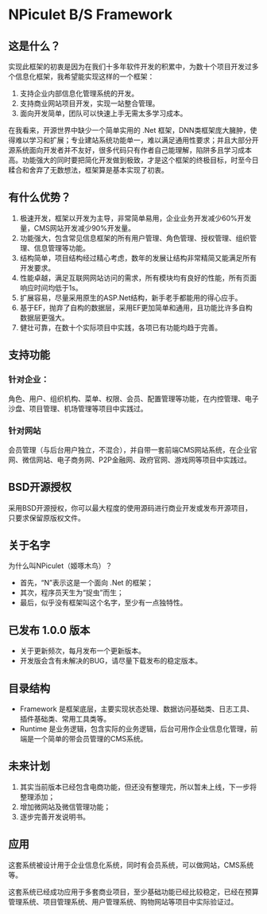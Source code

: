 # NPiculet B/S Framework

## 这是什么？

实现此框架的初衷是因为在我们十多年软件开发的积累中，为数十个项目开发过多个信息化框架，我希望能实现这样的一个框架：

1. 支持企业内部信息化管理系统的开发。
1. 支持商业网站项目开发，实现一站整合管理。
1. 面向开发简单，团队可以快速上手无需太多学习成本。

在我看来，开源世界中缺少一个简单实用的 .Net 框架，DNN类框架庞大臃肿，使得难以学习和扩展；专业建站系统功能单一，难以满足通用性要求；并且大部分开源系统面向开发者并不友好，很多代码只有作者自己能理解，陷阱多且学习成本高。功能强大的同时要把简化开发做到极致，才是这个框架的终极目标，时至今日糅合和舍弃了无数想法，框架算是基本实现了初衷。

## 有什么优势？

1. 极速开发，框架以开发为主导，非常简单易用，企业业务开发减少60%开发量，CMS网站开发减少90%开发量。
1. 功能强大，包含常见信息框架的所有用户管理、角色管理、授权管理、组织管理、信息管理等功能。
1. 结构简单，项目结构经过精心考虑，数年的发展让结构非常精简又能满足所有开发要求。
1. 性能卓越，满足互联网网站访问的需求，所有模块均有良好的性能，所有页面响应时间均低于1s。
1. 扩展容易，尽量采用原生的ASP.Net结构，新手老手都能用的得心应手。
1. 基于EF，抛弃了自构的数据层，采用EF更加简单和通用，且功能比许多自构数据层更强大。
1. 健壮可靠，在数十个实际项目中实践，各项已有功能均趋于完善。

## 支持功能

### 针对企业：
角色、用户、组织机构、菜单、权限、会员、配置管理等功能，在内控管理、电子沙盘、项目管理、机场管理等项目中实践过。

### 针对网站
会员管理（与后台用户独立，不混合），并自带一套前端CMS网站系统，在企业官网、微信网站、电子商务网、P2P金融网、政府官网、游戏网等项目中实践过。

## BSD开源授权

采用BSD开源授权，你可以最大程度的使用源码进行商业开发或发布开源项目，只要求保留原版权文件。

## 关于名字

为什么叫NPiculet（姬啄木鸟）？

- 首先，“N”表示这是一个面向 .Net 的框架；
- 其次，程序员天生为“捉虫”而生；
- 最后，似乎没有框架叫这个名字，至少有一点独特性。

## 已发布 1.0.0 版本

- 关于更新频次，每月发布一个更新版本。
- 开发版会含有未解决的BUG，请尽量下载发布的稳定版本。



## 目录结构

- Framework 是框架底层，主要实现状态处理、数据访问基础类、日志工具、插件基础类、常用工具类等。
- Runtime 是业务逻辑，包含实际的业务逻辑，后台可用作企业信息化管理，前端是一个简单的带会员管理的CMS系统。

## 未来计划

1. 其实当前版本已经包含电商功能，但还没有整理完，所以暂未上线，下一步将整理添加；
1. 增加微网站及微信管理功能；
1. 逐步完善开发说明书。

## 应用

这套系统被设计用于企业信息化系统，同时有会员系统，可以做网站，CMS系统等。

这套系统已经成功应用于多套商业项目，至少基础功能已经比较稳定，已经在预算管理系统、项目管理系统、用户管理系统、购物网站等项目中实际验证过。
